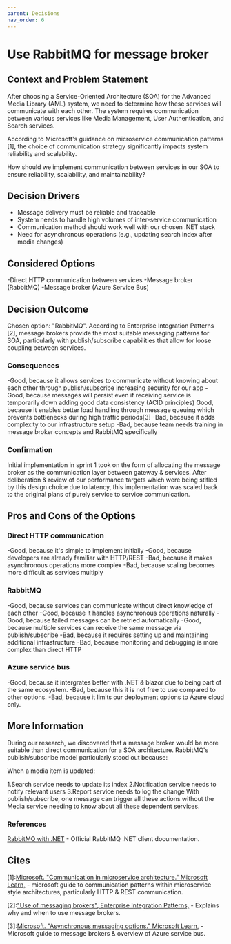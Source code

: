 ```yaml
---
parent: Decisions
nav_order: 6
---
```


# Use RabbitMQ for message broker

## Context and Problem Statement

After choosing a Service-Oriented Architecture (SOA) for the Advanced Media Library (AML) system, we need to determine how these services will communicate with each other. The system requires communication between various services like Media Management, User Authentication, and Search services.

According to Microsoft's guidance on microservice communication patterns [1], the choice of communication strategy significantly impacts system reliability and scalability.

How should we implement communication between services in our SOA to ensure reliability, scalability, and maintainability?

## Decision Drivers

- Message delivery must be reliable and traceable
- System needs to handle high volumes of inter-service communication
- Communication method should work well with our chosen .NET stack
- Need for asynchronous operations (e.g., updating search index after media changes)

## Considered Options

-Direct HTTP communication between services
-Message broker (RabbitMQ)
-Message broker (Azure Service Bus)

## Decision Outcome

Chosen option: "RabbitMQ". According to Enterprise Integration Patterns [2], message brokers provide the most suitable messaging patterns for SOA, particularly with publish/subscribe capabilities that allow for loose coupling between services.

### Consequences

-Good, because it allows services to communicate without knowing about each other through publish/subscribe increasing security for our app
-Good, because messages will persist even if receiving service is temporarily down adding good data consistency (ACID principles)
Good, because it enables better load handling through message queuing which prevents bottlenecks during high traffic periods[3]
-Bad, because it adds complexity to our infrastructure setup
-Bad, because team needs training in message broker concepts and RabbitMQ specifically

### Confirmation

Initial implementation in sprint 1 took on the form of allocating the message broker as the communication layer between gateway & services. After deliberation & review of our performance targets which were being stifled by this design choice due to latency, this implementation was scaled back to the original plans of purely service to service communication.

## Pros and Cons of the Options

### Direct HTTP communication

-Good, because it's simple to implement initially
-Good, because developers are already familiar with HTTP/REST
-Bad, because it makes asynchronous operations more complex
-Bad, because scaling becomes more difficult as services multiply

### RabbitMQ

-Good, because services can communicate without direct knowledge of each other
-Good, because it handles asynchronous operations naturally
-Good, because failed messages can be retried automatically
-Good, because multiple services can receive the same message via publish/subscribe
-Bad, because it requires setting up and maintaining additional infrastructure
-Bad, because monitoring and debugging is more complex than direct HTTP

### Azure service bus

-Good, because it intergrates better with .NET & blazor due to being part of the same ecosystem.
-Bad, because this it is not free to use compared to other options.
-Bad, because it limits our deployment options to Azure cloud only.

## More Information

During our research, we discovered that a message broker would be more suitable than direct communication for a SOA architecture. RabbitMQ's publish/subscribe model particularly stood out because:

When a media item is updated:

1.Search service needs to update its index
2.Notification service needs to notify relevant users
3.Report service needs to log the change
With publish/subscribe, one message can trigger all these actions without the Media service needing to know about all these dependent services.

### References

[RabbitMQ with .NET](https://www.rabbitmq.com/client-libraries/dotnet) - Official RabbitMQ .NET client documentation.

## Cites

[1]:[Microsoft. "Communication in microservice architecture." Microsoft Learn,](https://learn.microsoft.com/en-us/dotnet/architecture/microservices/architect-microservice-container-applications/communication-in-microservice-architecture) - microsoft guide to communication patterns within microservice style architectures, particularly HTTP & REST communication.

[2]:["Use of messaging brokers", Enterprise Integration Patterns,](https://www.enterpriseintegrationpatterns.com/patterns/messaging/MessageBroker.html) - Explains why and when to use message brokers.

[3]:[Microsoft. "Asynchronous messaging options." Microsoft Learn,](https://learn.microsoft.com/en-us/azure/architecture/guide/technology-choices/messaging) - Microsoft guide to message brokers & overview of Azure service bus.
